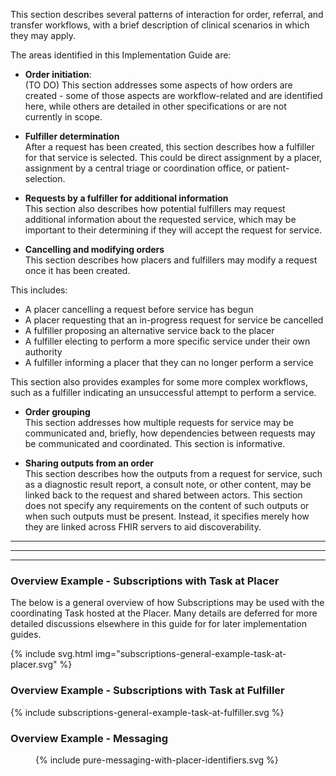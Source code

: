 This section describes several patterns of interaction for order, referral, and transfer workflows, with a brief description of clinical scenarios in which they may apply.

The areas identified in this Implementation Guide are:

* **Order initiation**:  
(TO DO) This section addresses some aspects of how orders are created - some of those aspects are workflow-related and are identified here, while others are detailed in other specifications or are not currently in scope.

* **Fulfiller determination**  
After a request has been created, this section describes how a fulfiller for that service is selected. This could be direct assignment by a placer, assignment by a central triage or coordination office, or patient-selection.

* **Requests by a fulfiller for additional information**  
This section also describes how potential fulfillers may request additional information about the requested service, which may be important to their determining if they will accept the request for service. 

* **Cancelling and modifying orders**  
This section describes how placers and fulfillers may modify a request once it has been created.

This includes:
+ A placer cancelling a request before service has begun
+ A placer requesting that an in-progress request for service be cancelled
+ A fulfiller proposing an alternative service back to the placer
+ A fulfiller electing to perform a more specific service under their own authority
+ A fulfiller informing a placer that they can no longer perform a service

This section also provides examples for some more complex workflows, such as a fulfiller indicating an unsuccessful attempt to perform a service. 

* **Order grouping**  
This section addresses how multiple requests for service may be communicated and, briefly, how dependencies between requests may be communicated and coordinated. This section is informative. 

* **Sharing outputs from an order**  
This section describes how the outputs from a request for service, such as a diagnostic result report, a consult note, or other content, may be linked back to the request and shared between actors. This section does not specify any requirements on the content of such outputs or when such outputs must be present. Instead, it specifies merely how they are linked across FHIR servers to aid discoverability. 


<hr>
<hr>
<hr>


### Overview Example - Subscriptions with Task at Placer
The below is a general overview of how Subscriptions may be used with the coordinating Task hosted at the Placer. Many details are deferred for more detailed discussions elsewhere in this guide for for later implementation guides. 

<!--
<figure>
  {% include subscriptions-general-example-task-at-placer.svg %} 
</figure>
-->

{% include svg.html img="subscriptions-general-example-task-at-placer.svg" %}

### Overview Example - Subscriptions with Task at Fulfiller

<div>
  {% include subscriptions-general-example-task-at-fulfiller.svg %} 
</div>


### Overview Example - Messaging
<figure>
  {% include pure-messaging-with-placer-identifiers.svg %} 
</figure>

